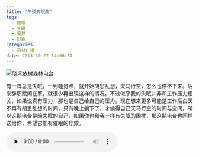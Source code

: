 ```yaml
---
title: "午夜失眠曲"
tags:
  - 催眠
  - 失眠
  - 安静
  - 舒服
categories:
  - 森林广播
date: 2013-10-27 14:06:31
---
```


![晓禾依树森林电台](../../../images/radiocover/radio_064.jpg) 

有一阵总是失眠，一到睡觉点，就开始胡思乱想，天马行空，怎么也停不下来。后来辞职赋闲在家，就很少再出现这样的情况。不过似乎我的失眠并非和工作压力相关，如果说真有压力，那也是自己给自己的压力。现在想来更多可能是工作后白天不再有胡思乱想的时间，只有晚上躺下了，才偷得自己天马行空的时间与空间。所以这期电台是给失眠的自己，如果你也和我一样有失眠的困扰，那这期电台也同样送给你，希望它能有催眠的疗效。   

<audio id="audio" controls="" preload="none">
  <source id="mp3" src="http://www.coletree.com/radio/coletree_radio_064.mp3">
</audio>